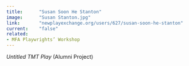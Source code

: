 ```yaml
---
title:      "Susan Soon He Stanton"
image:      "Susan Stanton.jpg"
link:       "newplayexchange.org/users/627/susan-soon-he-stanton"
current:    "false"
related:   
- MFA Playwrights’ Workshop
---
```


_Untitled TMT Play_ (Alumni Project)
